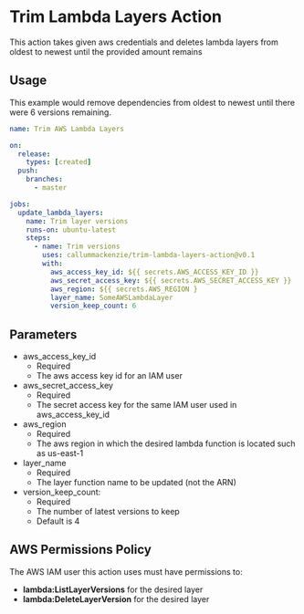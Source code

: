 # Trim Lambda Layers Action

This action takes given aws credentials and deletes lambda layers from oldest to newest until the provided amount remains

## Usage
This example would remove dependencies from oldest to newest until there were 6 versions remaining.
```yaml
name: Trim AWS Lambda Layers

on:
  release:
    types: [created]
  push:
    branches:
      - master

jobs:
  update_lambda_layers:
  	name: Trim layer versions
    runs-on: ubuntu-latest
    steps:
      - name: Trim versions
        uses: callummackenzie/trim-lambda-layers-action@v0.1
        with:
          aws_access_key_id: ${{ secrets.AWS_ACCESS_KEY_ID }}
          aws_secret_access_key: ${{ secrets.AWS_SECRET_ACCESS_KEY }}
          aws_region: ${{ secrets.AWS_REGION }
          layer_name: SomeAWSLambdaLayer
          version_keep_count: 6
```
## Parameters
- aws_access_key_id
  - Required
  - The aws access key id for an IAM user
- aws_secret_access_key
  - Required
  - The secret access key for the same IAM user used in aws_access_key_id
- aws_region
  - Required
  - The aws region in which the desired lambda function is located such as us-east-1
- layer_name
  - Required
  - The layer function name to be updated (not the ARN)
- version_keep_count:
  - Required
  - The number of latest versions to keep
  - Default is 4

## AWS Permissions Policy
The AWS IAM user this action uses must have permissions to:
- **lambda:ListLayerVersions** for the desired layer
- **lambda:DeleteLayerVersion** for the desired layer